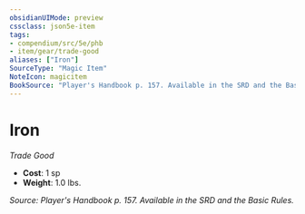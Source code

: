 ```yaml
---
obsidianUIMode: preview
cssclass: json5e-item
tags:
- compendium/src/5e/phb
- item/gear/trade-good
aliases: ["Iron"]
SourceType: "Magic Item"
NoteIcon: magicitem
BookSource: "Player's Handbook p. 157. Available in the SRD and the Basic Rules."
---
```

# Iron
*Trade Good*  

- **Cost**: 1 sp
- **Weight**: 1.0 lbs.

*Source: Player's Handbook p. 157. Available in the SRD and the Basic Rules.*
